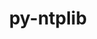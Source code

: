 ---
title: "py-ntplib"
layout: cache
categories: [package, develop-2024-06-02]
meta: {"versions": ["0.4.0"], "compilers": ["gcc@=11.4.0", "gcc@=9.4.0", "oneapi@=2024.0.0"], "oss": ["ubuntu20.04", "ubuntu22.04"], "platforms": ["linux"], "targets": ["neoverse_v1", "neoverse_v2", "ppc64le", "x86_64_v3"], "stacks": ["e4s", "e4s-neoverse-v2", "e4s-neoverse_v1", "e4s-oneapi", "e4s-power", "root"], "num_specs": 5, "num_specs_by_stack": {"e4s-power": 1, "root": 5, "e4s-neoverse_v1": 1, "e4s-neoverse-v2": 1, "e4s": 1, "e4s-oneapi": 1}}
spec_details: [{"hash": "553amzvhcvg6k7dwufxytxwd4kz4dxlu", "compiler": "gcc@=9.4.0", "versions": ["0.4.0"], "os": "ubuntu20.04", "platform": "linux", "target": "ppc64le", "variants": ["build_system=python_pip"], "stacks": ["e4s-power", "root"], "size": "-", "tarball": "https://binaries.spack.io/releases/develop-2024-06-02/build_cache/linux-ubuntu20.04-ppc64le/gcc-9.4.0/py-ntplib-0.4.0/linux-ubuntu20.04-ppc64le-gcc-9.4.0-py-ntplib-0.4.0-553amzvhcvg6k7dwufxytxwd4kz4dxlu.spack"}, {"hash": "ibjpojgflzje3hdy64x5aemnunjitozc", "compiler": "gcc@=11.4.0", "versions": ["0.4.0"], "os": "ubuntu22.04", "platform": "linux", "target": "neoverse_v1", "variants": ["build_system=python_pip"], "stacks": ["e4s-neoverse_v1", "root"], "size": "-", "tarball": "https://binaries.spack.io/releases/develop-2024-06-02/build_cache/linux-ubuntu22.04-neoverse_v1/gcc-11.4.0/py-ntplib-0.4.0/linux-ubuntu22.04-neoverse_v1-gcc-11.4.0-py-ntplib-0.4.0-ibjpojgflzje3hdy64x5aemnunjitozc.spack"}, {"hash": "5u3sn3rmg4mjrsh2m4mdjsa3gijdhayv", "compiler": "gcc@=11.4.0", "versions": ["0.4.0"], "os": "ubuntu22.04", "platform": "linux", "target": "neoverse_v2", "variants": ["build_system=python_pip"], "stacks": ["e4s-neoverse-v2", "root"], "size": "-", "tarball": "https://binaries.spack.io/releases/develop-2024-06-02/build_cache/linux-ubuntu22.04-neoverse_v2/gcc-11.4.0/py-ntplib-0.4.0/linux-ubuntu22.04-neoverse_v2-gcc-11.4.0-py-ntplib-0.4.0-5u3sn3rmg4mjrsh2m4mdjsa3gijdhayv.spack"}, {"hash": "3ctgbqysopl6jr3diejogebs276zy53l", "compiler": "gcc@=11.4.0", "versions": ["0.4.0"], "os": "ubuntu22.04", "platform": "linux", "target": "x86_64_v3", "variants": ["build_system=python_pip"], "stacks": ["root", "e4s"], "size": "-", "tarball": "https://binaries.spack.io/releases/develop-2024-06-02/build_cache/linux-ubuntu22.04-x86_64_v3/gcc-11.4.0/py-ntplib-0.4.0/linux-ubuntu22.04-x86_64_v3-gcc-11.4.0-py-ntplib-0.4.0-3ctgbqysopl6jr3diejogebs276zy53l.spack"}, {"hash": "pqwgntxtnk7r5r4fpxdxt2cwqgc4weag", "compiler": "oneapi@=2024.0.0", "versions": ["0.4.0"], "os": "ubuntu22.04", "platform": "linux", "target": "x86_64_v3", "variants": ["build_system=python_pip"], "stacks": ["root", "e4s-oneapi"], "size": "-", "tarball": "https://binaries.spack.io/releases/develop-2024-06-02/build_cache/linux-ubuntu22.04-x86_64_v3/oneapi-2024.0.0/py-ntplib-0.4.0/linux-ubuntu22.04-x86_64_v3-oneapi-2024.0.0-py-ntplib-0.4.0-pqwgntxtnk7r5r4fpxdxt2cwqgc4weag.spack"}]
---